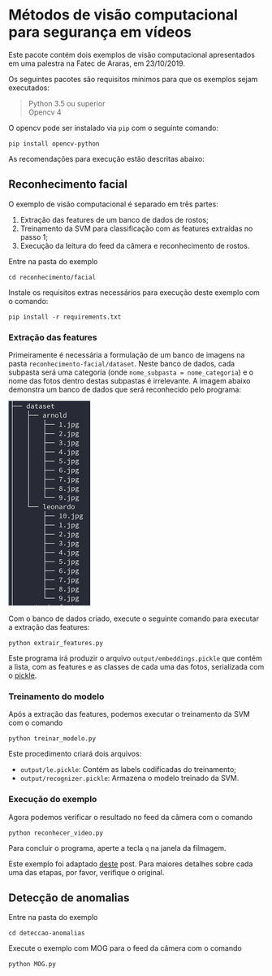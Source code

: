 # Métodos de visão computacional para segurança em vídeos 
Este pacote contém dois exemplos de visão computacional apresentados em uma palestra na Fatec de Araras, em 23/10/2019.

Os seguintes pacotes são requisitos mínimos para que os exemplos sejam executados:

> Python 3.5 ou superior  
> Opencv 4

O opencv pode ser instalado via `pip` com o seguinte comando:

	pip install opencv-python

As recomendações para execução estão descritas abaixo:

## Reconhecimento facial
O exemplo de visão computacional é separado em três partes:

1. Extração das features de um banco de dados de rostos;
2. Treinamento da SVM para classificação com as features extraídas no passo 1;
3. Execução da leitura do feed da câmera e reconhecimento de rostos.

Entre na pasta do exemplo

	cd reconhecimento/facial

Instale os requisitos extras necessários para execução deste exemplo com o comando:

	pip install -r requirements.txt

### Extração das features

Primeiramente é necessária a formulação de um banco de imagens na pasta `reconhecimento-facial/dataset`. Neste banco de dados, cada subpasta será uma categoria (onde `nome_subpasta = nome_categoria`) e o nome das fotos dentro destas subpastas é irrelevante. A imagem abaixo demonstra um banco de dados que será reconhecido pelo programa:

![Exemplo de banco de dados de imagem](assets/folder_tree.png)

Com o banco de dados criado, execute o seguinte comando para executar a extração das features:
	
	python extrair_features.py

Este programa irá produzir o arquivo `output/embeddings.pickle` que contém a lista, com as features e as classes de cada uma das fotos, serializada com o [pickle](https://docs.python.org/3/library/pickle.html).

### Treinamento do modelo

Após a extração das features, podemos executar o treinamento da SVM com o comando

	python treinar_modelo.py

Este procedimento criará dois arquivos:

- `output/le.pickle`: Contém as labels codificadas do treinamento;
- `output/recognizer.pickle`: Armazena o modelo treinado da SVM.

### Execução do exemplo

Agora podemos verificar o resultado no feed da câmera com o comando

	python reconhecer_video.py

Para concluir o programa, aperte a tecla `q` na janela da filmagem.

Este exemplo foi adaptado [deste](https://www.pyimagesearch.com/2018/09/24/opencv-face-recognition/) post. Para maiores detalhes sobre cada uma das etapas, por favor, verifique o original.

## Detecção de anomalias

Entre na pasta do exemplo
	
	cd deteccao-anomalias

Execute o exemplo com MOG para o feed da câmera com o comando

	python MOG.py
